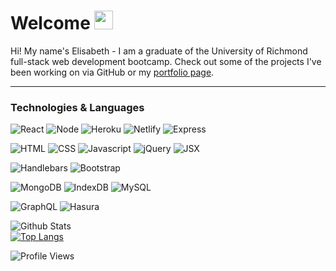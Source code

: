 # Welcome <img src="./favicon.ico" width="30px">

Hi! My name's Elisabeth - I am a graduate of the University of Richmond full-stack web development bootcamp. Check out some of the projects I've been working on via GitHub or my [portfolio page](https://eaclumpkens.netlify.app/).

----

<a name="tech-lang"></a>

### Technologies & Languages

![React](https://img.shields.io/static/v1?label=stack&message=React&color=ce7e00&logo=react)
![Node](https://img.shields.io/static/v1?label=stack&message=Node.JS&color=ce7e00&logo=node.js)
![Heroku](https://img.shields.io/static/v1?label=stack&message=Heroku&color=4cba5a&logo=heroku)
![Netlify](https://img.shields.io/static/v1?label=stack&message=Netlify&color=ce7e00&logo=netlify)
![Express](https://img.shields.io/static/v1?label=stack&message=Express&color=4cba5a&logo=express)

![HTML](https://img.shields.io/static/v1?label=code&message=HTML&color=4cba5a&logo=html5)
![CSS](https://img.shields.io/static/v1?label=code&message=CSS&color=4cba5a&logo=css3)
![Javascript](https://img.shields.io/static/v1?label=code&message=Javascript&color=ce7e00&logo=javascript)
![jQuery](https://img.shields.io/static/v1?label=code&message=jQuery&color=4cba5a&logo=jquery)
![JSX](https://img.shields.io/static/v1?label=code&message=JSX&color=4cba5a&logo=javascript)

![Handlebars](https://img.shields.io/static/v1?label=library&message=Handlebars&color=4cba5a&logo=handlebars)
![Bootstrap](https://img.shields.io/static/v1?label=library&message=Bootstrap&color=4cba5a&logo=bootstrap)

![MongoDB](https://img.shields.io/static/v1?label=database&message=MongoDB&color=4cba5a&logo=mongodb)
![IndexDB](https://img.shields.io/static/v1?label=database&message=IndexDB&color=4cba5a&logo=indexdb)
![MySQL](https://img.shields.io/static/v1?label=database&message=mySQL&color=4cba5a&logo=mysql)

![GraphQL](https://img.shields.io/static/v1?label=database&message=GraphQL&color=ce7e00&logo=GraphQL)
![Hasura](https://img.shields.io/static/v1?label=engine&message=Hasura&color=ce7e00&logo=hasura)

<a name="git-stats"></a>

![Github Stats](https://github-readme-stats.vercel.app/api?username=eaclumpkens&show_icons=true&theme=merko)<br>
[![Top Langs](https://github-readme-stats.vercel.app/api/top-langs/?username=eaclumpkens&card_width=495&layout=compact&theme=merko)](https://github.com/anuraghazra/github-readme-stats)

![Profile Views](https://komarev.com/ghpvc/?username=eaclumpkens&color=yellow&style=flat&label=views)
